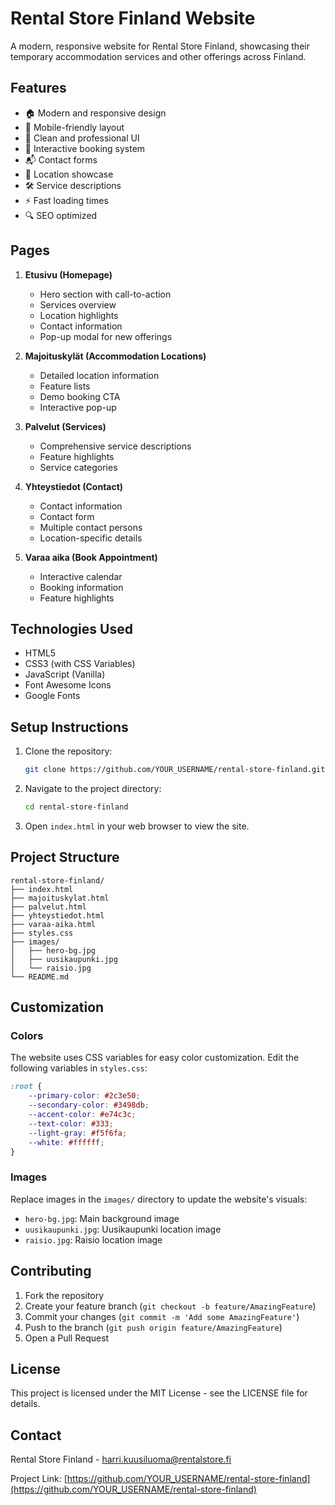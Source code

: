 # Rental Store Finland Website

A modern, responsive website for Rental Store Finland, showcasing their temporary accommodation services and other offerings across Finland.

## Features

- 🏠 Modern and responsive design
- 📱 Mobile-friendly layout
- 🎨 Clean and professional UI
- 📅 Interactive booking system
- 📬 Contact forms
- 📍 Location showcase
- 🛠️ Service descriptions
- ⚡ Fast loading times
- 🔍 SEO optimized

## Pages

1. **Etusivu (Homepage)**
   - Hero section with call-to-action
   - Services overview
   - Location highlights
   - Contact information
   - Pop-up modal for new offerings

2. **Majoituskylät (Accommodation Locations)**
   - Detailed location information
   - Feature lists
   - Demo booking CTA
   - Interactive pop-up

3. **Palvelut (Services)**
   - Comprehensive service descriptions
   - Feature highlights
   - Service categories

4. **Yhteystiedot (Contact)**
   - Contact information
   - Contact form
   - Multiple contact persons
   - Location-specific details

5. **Varaa aika (Book Appointment)**
   - Interactive calendar
   - Booking information
   - Feature highlights

## Technologies Used

- HTML5
- CSS3 (with CSS Variables)
- JavaScript (Vanilla)
- Font Awesome Icons
- Google Fonts

## Setup Instructions

1. Clone the repository:
   ```bash
   git clone https://github.com/YOUR_USERNAME/rental-store-finland.git
   ```

2. Navigate to the project directory:
   ```bash
   cd rental-store-finland
   ```

3. Open `index.html` in your web browser to view the site.

## Project Structure

```
rental-store-finland/
├── index.html
├── majoituskylat.html
├── palvelut.html
├── yhteystiedot.html
├── varaa-aika.html
├── styles.css
├── images/
│   ├── hero-bg.jpg
│   ├── uusikaupunki.jpg
│   └── raisio.jpg
└── README.md
```

## Customization

### Colors
The website uses CSS variables for easy color customization. Edit the following variables in `styles.css`:

```css
:root {
    --primary-color: #2c3e50;
    --secondary-color: #3498db;
    --accent-color: #e74c3c;
    --text-color: #333;
    --light-gray: #f5f6fa;
    --white: #ffffff;
}
```

### Images
Replace images in the `images/` directory to update the website's visuals:
- `hero-bg.jpg`: Main background image
- `uusikaupunki.jpg`: Uusikaupunki location image
- `raisio.jpg`: Raisio location image

## Contributing

1. Fork the repository
2. Create your feature branch (`git checkout -b feature/AmazingFeature`)
3. Commit your changes (`git commit -m 'Add some AmazingFeature'`)
4. Push to the branch (`git push origin feature/AmazingFeature`)
5. Open a Pull Request

## License

This project is licensed under the MIT License - see the LICENSE file for details.

## Contact

Rental Store Finland - [harri.kuusiluoma@rentalstore.fi](mailto:harri.kuusiluoma@rentalstore.fi)

Project Link: [https://github.com/YOUR_USERNAME/rental-store-finland](https://github.com/YOUR_USERNAME/rental-store-finland)
